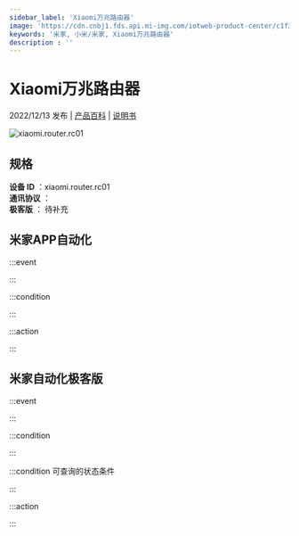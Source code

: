 ```yaml
---
sidebar_label: 'Xiaomi万兆路由器'
image: 'https://cdn.cnbj1.fds.api.mi-img.com/iotweb-product-center/c1f3e61a57f9d1b83733cab843951bb8_1662604027293.png?GalaxyAccessKeyId=AKVGLQWBOVIRQ3XLEW&Expires=9223372036854775807&Signature=jQyCWP6DtclUBUKOoG8mHhiuEZI='
keywords: '米家, 小米/米家, Xiaomi万兆路由器'
description : ''
---
```

# Xiaomi万兆路由器

2022/12/13 发布 | [产品百科](https://home.mi.com/webapp/content/baike/product/index.html?model=xiaomi.router.rc01/) | [说明书](https://home.mi.com/views/introduction.html?model=xiaomi.router.rc01&region=cn)

![xiaomi.router.rc01](https://cdn.cnbj1.fds.api.mi-img.com/iotweb-product-center/c1f3e61a57f9d1b83733cab843951bb8_1662604027293.png?GalaxyAccessKeyId=AKVGLQWBOVIRQ3XLEW&Expires=9223372036854775807&Signature=jQyCWP6DtclUBUKOoG8mHhiuEZI=)

## 规格  
> 
**设备 ID** ：xiaomi.router.rc01  
**通讯协议** ：  
**极客版**  ： 待补充 


## 米家APP自动化  

:::event  

:::

:::condition  

:::

:::action   

:::

## 米家自动化极客版  

:::event  

:::

:::condition  

:::

:::condition 可查询的状态条件  

:::

:::action  

:::

        
